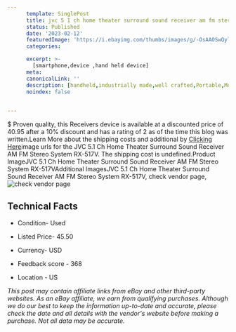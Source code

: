 ```yaml
---
      template: SinglePost
      title: jvc 5 1 ch home theater surround sound receiver am fm stereo system rx 517v
      status: Published
      date: '2023-02-12'
      featuredImage: 'https://i.ebayimg.com/thumbs/images/g/-OsAAOSwQyliDWrt/s-l225.jpg'
      categories: 

      excerpt: >-
        [smartphone,device ,hand held device]
      meta:
      canonicalLink: ''
      description: [handheld,industrially made,well crafted,Portable,Mobile,Compact,Convenient,Lightweight,Maneuverable,Man-portable,Miniature,Carriable,Hand-held,Light,Holdable,Transportable,Mobile device,Pocket-sized,On-the-go,Wireless,Cordless,Compact size,Convenient size, smartphone,device ,hand held device]
      noindex: false

        
---
```

$
    Proven quality, this Receivers device is available at a discounted price of 40.95 after a 10% discount and has a rating of 2 as of the time this blog was written.Learn More about the shipping costs and additional by [Clicking Here](https://www.ebay.com/itm/203834645274?hash=item2f757ddb1a%3Ag%3A-OsAAOSwQyliDWrt&mkevt=1&mkcid=1&mkrid=711-53200-19255-0&campid=%253CePNCampaignId%253E&customid=%253CreferenceId%253E&toolid=10049)image urls for the JVC 5.1 Ch Home Theater Surround Sound Receiver AM FM Stereo System  RX-517V. The shipping cost is undefined.Product ImageJVC 5.1 Ch Home Theater Surround Sound Receiver AM FM Stereo System  RX-517VAdditional ImagesJVC 5.1 Ch Home Theater Surround Sound Receiver AM FM Stereo System  RX-517V, check vendor page, ![check vendor page](https://origin-galleryplus.ebayimg.com/ws/web/203834645274_2_0_1/225x225.jpg,https://origin-galleryplus.ebayimg.com/ws/web/203834645274_3_0_1/225x225.jpg,https://origin-galleryplus.ebayimg.com/ws/web/203834645274_4_0_1/225x225.jpg,https://origin-galleryplus.ebayimg.com/ws/web/203834645274_5_0_1/225x225.jpg,https://origin-galleryplus.ebayimg.com/ws/web/203834645274_6_0_1/225x225.jpg,https://origin-galleryplus.ebayimg.com/ws/web/203834645274_7_0_1/225x225.jpg,https://origin-galleryplus.ebayimg.com/ws/web/203834645274_8_0_1/225x225.jpg,https://origin-galleryplus.ebayimg.com/ws/web/203834645274_9_0_1/225x225.jpg,https://origin-galleryplus.ebayimg.com/ws/web/203834645274_10_0_1/225x225.jpg,https://origin-galleryplus.ebayimg.com/ws/web/203834645274_11_0_1/225x225.jpg,https://origin-galleryplus.ebayimg.com/ws/web/203834645274_12_0_1/225x225.jpg)
    
    

 ## Technical Facts 



     
      

 - Condition- Used 


      

 - Listed Price- 45.50 


      

 - Currency- USD 


      

 - Feedback score - 368 


      

 - Location - US 


      
      

 *_This post may contain affiliate links from eBay and other third-party websites. As an eBay affiliate, we earn from qualifying purchases. Although we do our best to keep the information up-to-date and accurate, please check the date and all details with the vendor's website before making a purchase. Not all data may be accurate._*



    
    
    
    
    